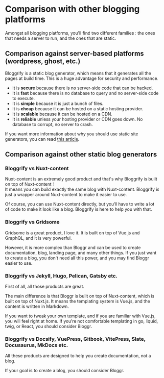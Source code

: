 # Comparison with other blogging platforms

Amongst all blogging platforms, you'll find two different families : the ones that needs a server to run, and the ones that are static.

## Comparison against server-based platforms (wordpress, ghost, etc.)

Bloggrify is a static blog generator, which means that it generates all the pages at build time. This is a huge advantage for security and performance.

* It is **secure** because there is no server-side code that can be hacked.
* It is **fast** because there is no database to query and no server-side code to execute.
* It is **simple** because it is just a bunch of files.
* It is **cheap** because it can be hosted on a static hosting provider.
* It is **scalable** because it can be hosted on a CDN.
* It is **reliable** unless your hosting provider or CDN goes down. No database to corrupt, no server to crash.

If you want more information about why you should use static site generators, you can read [this article](https://www.netlify.com/blog/2020/05/04/what-are-static-site-generators-and-why-should-you-use-them/).

## Comparison against other static blog generators

### Bloggrify vs Nuxt-content

Nuxt-content is an extremely good product and that's why Bloggrify is built on top of Nuxt-content !  
It means you can build exactly the same blog with Nuxt-content. Bloggrify is just a wrapper around Nuxt-content to make it easier to use.

Of course, you can use Nuxt-content directly, but you'll have to write a lot of code to make it look like a blog. Bloggrify is here to help you with that.

### Bloggrify vs Gridsome

Gridsome is a great product, I love it. It is built on top of Vue.js and GraphQL, and it is very powerful.

However, it is more complex than Bloggr and can be used to create documentation, blog, landing page, and many other things.
If you just want to create a blog, you don't need all this power, and you may find Bloggr easier to use.


### Bloggrify vs Jekyll, Hugo, Pelican, Gatsby etc.

First of all, all those products are great.

The main difference is that Bloggr is built on top of Nuxt-content, which is built on top of Nuxt.js. 
It means the templating system is Vue.js, and the content is written in Markdown.

If you want to tweak your own template, and if you are familiar with Vue.js, you will feel right at home. 
If you're not comfortable templating in go, liquid, twig, or React, you should consider Bloggr.

### Bloggrify vs Docsify, VuePress, Gitbook, VitePress, Slate, Docusaurus, MkDocs etc.

All these products are designed to help you create documentation, not a blog.

If your goal is to create a blog, you should consider Bloggr.


